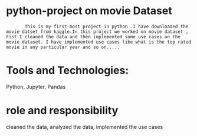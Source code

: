 # python-project on movie Dataset

           This is my first most project in python .I have downloaded the movie datset from kaggle.In this project we worked on movie dataset , Fist I cleaned the data and then implemented some use cases on the movie dataset. I have implemented use cases like what is the top rated movie in any particular year and so on.....
       
 # Tools and Technologies:
 Python, 
 Jupyter, 
 Pandas
 
 # role and responsibility
 cleaned the data, 
 analyzed the data, 
 implemented the use cases

